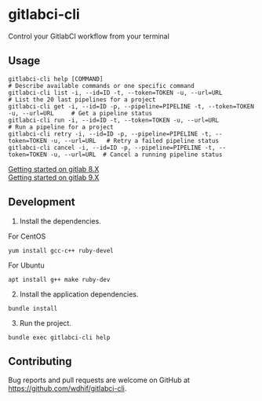 # gitlabci-cli

Control your GitlabCI workflow from your terminal

## Usage

```
gitlabci-cli help [COMMAND]                                                              # Describe available commands or one specific command
gitlabci-cli list -i, --id=ID -t, --token=TOKEN -u, --url=URL                            # List the 20 last pipelines for a project
gitlabci-cli get -i, --id=ID -p, --pipeline=PIPELINE -t, --token=TOKEN -u, --url=URL     # Get a pipeline status
gitlabci-cli run -i, --id=ID -t, --token=TOKEN -u, --url=URL                             # Run a pipeline for a project
gitlabci-cli retry -i, --id=ID -p, --pipeline=PIPELINE -t, --token=TOKEN -u, --url=URL   # Retry a failed pipeline status
gitlabci-cli cancel -i, --id=ID -p, --pipeline=PIPELINE -t, --token=TOKEN -u, --url=URL  # Cancel a running pipeline status
```
[Getting started on gitlab 8.X](https://github.com/wdhif/gitlabci-cli/blob/master/docs/getting-started-gitlab-8.md)  
[Getting started on gitlab 9.X](https://github.com/wdhif/gitlabci-cli/blob/master/docs/getting-started-gitlab-9.md)

## Development

1. Install the dependencies.

For CentOS
```
yum install gcc-c++ ruby-devel
```
For Ubuntu
```
apt install g++ make ruby-dev
```

2. Install the application dependencies.
```
bundle install
```

3. Run the project.
```
bundle exec gitlabci-cli help
```

## Contributing

Bug reports and pull requests are welcome on GitHub at https://github.com/wdhif/gitlabci-cli.

